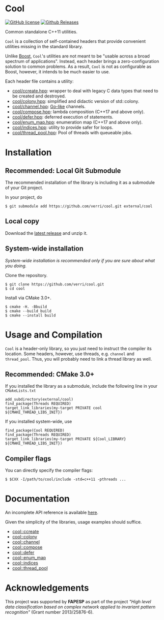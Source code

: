 # Cool

[![GitHub license](https://img.shields.io/badge/license-Zlib-blue.svg)](https://raw.githubusercontent.com/verri/cool/master/license.txt)
[![Github Releases](https://img.shields.io/github/release/verri/cool.svg)](https://github.com/verri/cool/releases)

Common standalone C++11 utilities.

`Cool` is a collection of self-contained headers that provide convenient
utilities missing in the standard library.

Unlike [Boost](http://www.boost.org), `Cool`'s utilities are not meant to
be "usable across a broad spectrum of applications".  Instead, each
header brings a zero-configuration solution to common problems.  As a result,
`Cool` is not as configurable as Boost, however, it intends to be much easier
to use.

Each header file contains a utility:
- [cool/ccreate.hpp](https://github.com/verri/cool/blob/master/include/cool/ccreate.hpp):
    wrapper to deal with legacy C data types that need to be created and destroyed.
- [cool/colony.hpp](https://github.com/verri/cool/blob/master/include/cool/colony.hpp):
    simplified and didactic version of std::colony.
- [cool/channel.hpp](https://github.com/verri/cool/blob/master/include/cool/channel.hpp):
    [Go-like](https://gobyexample.com/channels) channels.
- [cool/compose.hpp](https://github.com/verri/cool/blob/master/include/cool/compose.hpp):
    lambda composition (C++17 and above only).
- [cool/defer.hpp](https://github.com/verri/cool/blob/master/include/cool/defer.hpp):
    deferred execution of statements.
- [cool/enum_map.hpp](https://github.com/verri/cool/blob/master/include/cool/enum_map.hpp):
    enumeration map (C++17 and above only).
- [cool/indices.hpp](https://github.com/verri/cool/blob/master/include/cool/indices.hpp):
    utility to provide safer for loops.
- [cool/thread_pool.hpp](https://github.com/verri/cool/blob/master/include/cool/thread_pool.hpp):
    Pool of threads with queueable jobs.

# Installation

## Recommended: Local Git Submodule

The recommended installation of the library is including it as a submodule of your Git project.

In your project, do
```
$ git submodule add https://github.com/verri/cool.git external/cool
```

## Local copy

Download the [latest release](https://github.com/verri/cool/releases) and unzip it.

## System-wide installation

*System-wide installation is recommended only if you are sure about what you doing.*

Clone the repository.
```
$ git clone https://github.com/verri/cool.git
$ cd cool
```

Install via CMake 3.0+.
```
$ cmake -H. -Bbuild
$ cmake --build build
$ cmake --install build
```

# Usage and Compilation

`Cool` is a header-only library, so you just need to instruct the compiler its location.
Some headers, however, use threads, e.g. `channel` and `thread_pool`.
Thus, you will probably need to link a thread library as well.

## Recommended: CMake 3.0+

If you installed the library as a submodule, include the following line in your `CMakeLists.txt`
```
add_subdirectory(external/cool)
find_package(Threads REQUIRED)
target_link_libraries(my-target PRIVATE cool ${CMAKE_THREAD_LIBS_INIT})
```

If you installed system-wide, use
```
find_package(Cool REQUIRED)
find_package(Threads REQUIRED)
target_link_libraries(my-target PRIVATE ${Cool_LIBRARY} ${CMAKE_THREAD_LIBS_INIT})
```

## Compiler flags

You can directly specify the compiler flags:
```
$ $CXX -I/path/to/cool/include -std=c++11 -pthreads ...
```

# Documentation

An incomplete API reference is available [here](https://verri.github.io/cool/).

Given the simplicity of the libraries, usage examples should suffice.
- [cool::ccreate](https://github.com/verri/cool/blob/master/test/ccreate.cpp)
- [cool::colony](https://github.com/verri/cool/blob/master/test/colony.cpp)
- [cool::channel](https://github.com/verri/cool/blob/master/test/channel.cpp)
- [cool::compose](https://github.com/verri/cool/blob/master/test/compose.cpp)
- [cool::defer](https://github.com/verri/cool/blob/master/test/defer.cpp)
- [cool::enum_map](https://github.com/verri/cool/blob/master/test/enum_map.cpp)
- [cool::indices](https://github.com/verri/cool/blob/master/test/indices.cpp)
- [cool::thread_pool](https://github.com/verri/cool/blob/master/test/thread_pool.cpp)

# Acknowledgements

This project was supported by **FAPESP** as part of the project *"High level data
classification based on complex network applied to invariant pattern recognition"*
(Grant number 2013/25876-6).

